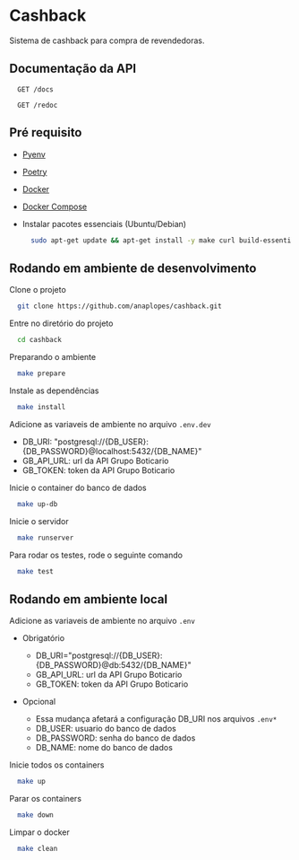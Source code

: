 # Cashback
Sistema de cashback para compra de revendedoras.


## Documentação da API

```http
  GET /docs
```

```http
  GET /redoc
```


## Pré requisito

- [Pyenv](https://realpython.com/intro-to-pyenv/#installing-pyenv)
- [Poetry](https://python-poetry.org/docs/#installation)
- [Docker](https://docs.docker.com/engine/install/)
- [Docker Compose](https://docs.docker.com/compose/install/)

- Instalar pacotes essenciais (Ubuntu/Debian)
  ```bash
    sudo apt-get update && apt-get install -y make curl build-essential
  ```


## Rodando em ambiente de desenvolvimento

Clone o projeto

```bash
  git clone https://github.com/anaplopes/cashback.git
```

Entre no diretório do projeto

```bash
  cd cashback
```

Preparando o ambiente

```bash
  make prepare
```

Instale as dependências

```bash
  make install
```

Adicione as variaveis de ambiente no arquivo `.env.dev`
  - DB_URI: "postgresql://{DB_USER}:{DB_PASSWORD}@localhost:5432/{DB_NAME}"
  - GB_API_URL: url da API Grupo Boticario
  - GB_TOKEN: token da API Grupo Boticario

Inicie o container do banco de dados

```bash
  make up-db
```

Inicie o servidor

```bash
  make runserver
```

Para rodar os testes, rode o seguinte comando

```bash
  make test
```


## Rodando em ambiente local

Adicione as variaveis de ambiente no arquivo `.env`

  - Obrigatório
    - DB_URI="postgresql://{DB_USER}:{DB_PASSWORD}@db:5432/{DB_NAME}"
    - GB_API_URL: url da API Grupo Boticario
    - GB_TOKEN: token da API Grupo Boticario

  - Opcional
    * Essa mudança afetará a configuração DB_URI nos arquivos `.env*`
    - DB_USER: usuario do banco de dados
    - DB_PASSWORD: senha do banco de dados
    - DB_NAME: nome do banco de dados

Inicie todos os containers

```bash
  make up
```

Parar os containers

```bash
  make down
```

Limpar o docker

```bash
  make clean
```
